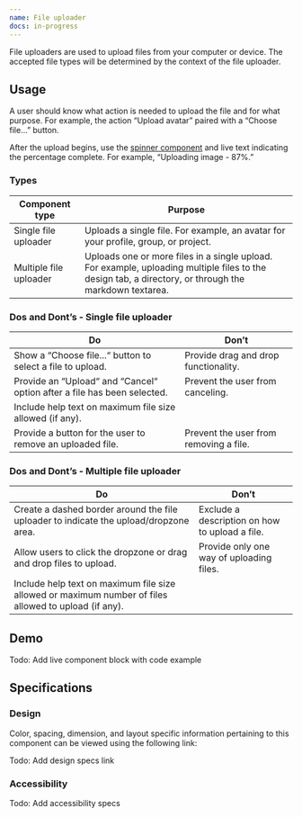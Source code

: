 ```yaml
---
name: File uploader
docs: in-progress
---
```


File uploaders are used to upload files from your computer or device. The accepted file types will be determined by the context of the file uploader.

## Usage

A user should know what action is needed to upload the file and for what purpose. For example, the action “Upload avatar” paired with a “Choose file…” button.

After the upload begins, use the [spinner component](/components/spinner) and live text indicating the percentage complete. For example, “Uploading image - 87%.”

### Types

| Component type | Purpose |
| --- | --- |
| Single file uploader | Uploads a single file. For example, an avatar for your profile, group, or project.  |
| Multiple file uploader | Uploads one or more files in a single upload. For example, uploading multiple files to the design tab, a directory, or through the markdown textarea. |

### Dos and Dont’s - Single file uploader

| Do | Don’t |
| --- | --- |
| Show a “Choose file...“ button to select a file to upload. | Provide drag and drop functionality. |
| Provide an “Upload“ and “Cancel“ option after a file has been selected. | Prevent the user from canceling. |
| Include help text on maximum file size allowed (if any). |  |
| Provide a button for the user to remove an uploaded file. | Prevent the user from removing a file. |

### Dos and Dont’s - Multiple file uploader

| Do | Don’t |
| --- | --- |
| Create a dashed border around the file uploader to indicate the upload/dropzone area. | Exclude a description on how to upload a file. |
| Allow users to click the dropzone or drag and drop files to upload. | Provide only one way of uploading files. |
| Include help text on maximum file size allowed or maximum number of files allowed to upload (if any). |  |

## Demo

Todo: Add live component block with code example

## Specifications

### Design

<!--
  DESIGN SPECIFICATIONS, add a link here to the component-specific sketch-measure preview.
  All design specifications should live in the design repo under 'hosted/design-gitlab-specs/COMPONENTNAME-spec-previews'
  *** If there are max-width, min-width, or other specs that should be known about this component,
  please add it in Sketch Measure via a note.
  This link must ALWAYS be included.
-->

Color, spacing, dimension, and layout specific information pertaining to this component can be viewed using the following link:

Todo: Add design specs link

### Accessibility

Todo: Add accessibility specs
